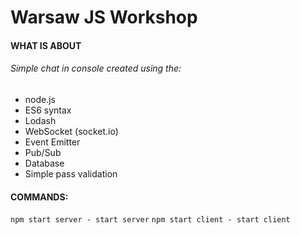 # Warsaw JS Workshop

#### WHAT IS ABOUT
###### Simple chat in console created using the:
- node.js
- ES6 syntax
- Lodash
- WebSocket (socket.io)
- Event Emitter
- Pub/Sub
- Database
- Simple pass validation

#### COMMANDS:
`npm start server - start server`
`npm start client - start client`
